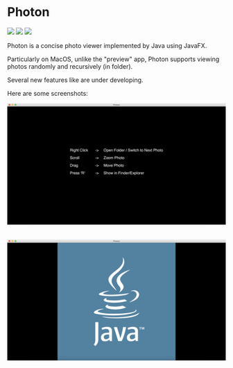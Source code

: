 

# Photon

![](https://img.shields.io/travis/JacobChengZhang/Photon.svg) ![](https://img.shields.io/github/languages/top/JacobChengZhang/Photon.svg) ![](https://img.shields.io/github/license/JacobChengZhang/Photon.svg)

Photon is a concise photo viewer implemented by Java using JavaFX.

Particularly on MacOS, unlike the "preview" app, Photon supports viewing photos randomly and recursively (in folder).

Several new features like are under developing.



Here are some screenshots:

<p>
    <div align="center">
  		<img src="examples/screenshot1.png"><br><br>
	</div>
</p>

<p>
    <div align="center">
  		<img src="examples/screenshot2.png"><br><br>
	</div>
</p>
